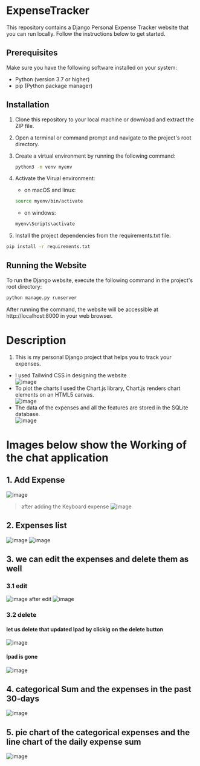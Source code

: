 # ExpenseTracker

This repository contains a Django Personal Expense Tracker website that you can run locally. Follow the instructions below to get started.

## Prerequisites

Make sure you have the following software installed on your system:

- Python (version 3.7 or higher)
- pip (Python package manager)

## Installation

1. Clone this repository to your local machine or download and extract the ZIP file.

2. Open a terminal or command prompt and navigate to the project's root directory.

3. Create a virtual environment by running the following command:

   ```bash
   python3 -m venv myenv
   ```
4. Activate the Virual environment:
   - on macOS and linux:
   ```bash
   source myenv/bin/activate
   ```
    - on windows:
   ```bash
   myenv\Scripts\activate
   ```
4. Install the project dependencies from the requirements.txt file:
  ```bash
pip install -r requirements.txt
```

## Running the Website
To run the Django website, execute the following command in the project's root directory:
```bash
python manage.py runserver
```
After running the command, the website will be accessible at http://localhost:8000 in your web browser.

# Description
1. This is my personal Django project that helps you to track your expenses.
- I used Tailwind CSS in designing the website \
  ![image](https://github.com/June-24/ExpenseTracker/assets/123622678/1ee50cfa-28b3-4df0-9084-9fd8ade3d248)
- To plot the charts I used the Chart.js library, Chart.js renders chart elements on an HTML5 canvas. \
  ![image](https://github.com/June-24/ExpenseTracker/assets/123622678/a755226a-e82c-48ad-a4b2-5d5b0a660346)
- The data of the expenses and all the features are stored in the SQLite database. \
  ![image](https://github.com/June-24/ExpenseTracker/assets/123622678/66475033-ad05-4d5f-a459-f1d8d14cba72)

# Images below show the Working of the chat application
## 1. Add Expense
 ![image](https://github.com/June-24/ExpenseTracker/assets/123622678/d30c442b-aa1c-4efd-83e1-2fd665c2fcfc)
 >after adding the Keyboard expense
 ![image](https://github.com/June-24/ExpenseTracker/assets/123622678/b10a4526-5f59-4057-ab98-241a11898c01)
## 2. Expenses list
 ![image](https://github.com/June-24/ExpenseTracker/assets/123622678/9171500c-14a4-45b5-b576-980e07961df1)
 ![image](https://github.com/June-24/ExpenseTracker/assets/123622678/36a5c9b4-cd1b-4fdc-a522-87d71225a7be)
## 3. we can edit the expenses and delete them as well
### 3.1 edit
![image](https://github.com/June-24/ExpenseTracker/assets/123622678/e808455e-4701-4de6-bf32-4012694cd73b)
after edit
![image](https://github.com/June-24/ExpenseTracker/assets/123622678/491c4ffb-05e9-4671-afb5-4d98b2208f89)

### 3.2 delete
#### let us delete that updated Ipad by clickig on the delete button
![image](https://github.com/June-24/ExpenseTracker/assets/123622678/5a80370f-1aef-4d69-ac6e-594f48f66b47)
#### Ipad is gone
![image](https://github.com/June-24/ExpenseTracker/assets/123622678/e1d843b9-5e2f-491a-be87-9288d499a612)
## 4. categorical Sum and the expenses in the past 30-days
![image](https://github.com/June-24/ExpenseTracker/assets/123622678/aff950be-f5ea-4d0c-951b-4f44475b348f)
## 5. pie chart of the categorical expenses and the line chart of the daily expense sum
![image](https://github.com/June-24/ExpenseTracker/assets/123622678/1db643d4-e758-4871-80b0-19d8fe815119)




   






  



   


 
